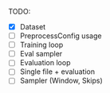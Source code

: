 


TODO:
- [x] Dataset
- [ ] PreprocessConfig usage
- [ ] Training loop
- [ ] Eval sampler
- [ ] Evaluation loop
- [ ] Single file + evaluation
- [ ] Sampler (Window, Skips)